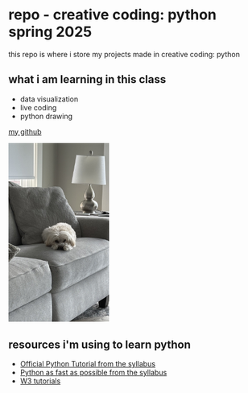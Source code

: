 # repo - creative coding: python spring 2025
this repo is where i store my projects made in creative coding: python

## what i am learning in this class
- data visualization
- live coding
- python drawing

[my github](https://github.com/tempn320)

<!-- how to insert an image -->
<!-- ![ellie laying down](ellie.jpeg) -->

<!-- how to insert an image with the ability to resize it -->
<img src ="ellie.jpeg" width="200" alt="my dog ellie looks cute">

## resources i'm using to learn python

- [Official Python Tutorial from the syllabus](https://docs.python.org/3/tutorial/index.html)
- [Python as fast as possible from the syllabus](https://www.youtube.com/watch?v=VchuKL44s6E)
- [W3 tutorials](https://www.w3schools.com/python/default.asp)
